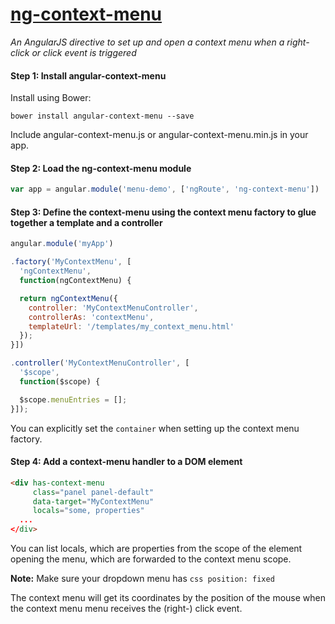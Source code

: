 # [ng-context-menu](http://ianwalter.github.io/ng-context-menu/)
*An AngularJS directive to set up and open a context menu when a right-click or click event is triggered*

#### Step 1: Install angular-context-menu

Install using Bower:

```
bower install angular-context-menu --save
```

Include angular-context-menu.js or angular-context-menu.min.js in your app.

#### Step 2: Load the ng-context-menu module

```javascript
var app = angular.module('menu-demo', ['ngRoute', 'ng-context-menu'])
```


#### Step 3: Define the context-menu using the context menu factory to glue together a template and a controller

```javascript
angular.module('myApp')

.factory('MyContextMenu', [
  'ngContextMenu',
  function(ngContextMenu) {

  return ngContextMenu({
    controller: 'MyContextMenuController',
    controllerAs: 'contextMenu',
    templateUrl: '/templates/my_context_menu.html'
  });
}])

.controller('MyContextMenuController', [
  '$scope',
  function($scope) {

  $scope.menuEntries = [];
}]);

```

You can explicitly set the ``container`` when setting up the context menu factory.


#### Step 4: Add a context-menu handler to a DOM element

```html
<div has-context-menu
     class="panel panel-default"
     data-target="MyContextMenu"
     locals="some, properties"
  ...
</div>
```

You can list locals, which are properties from the scope of the element opening the menu, which are forwarded to the context menu scope.


**Note:** Make sure your dropdown menu has ```css position: fixed```

The context menu will get its coordinates by the position of the mouse when the context menu menu receives the (right-) click event.
